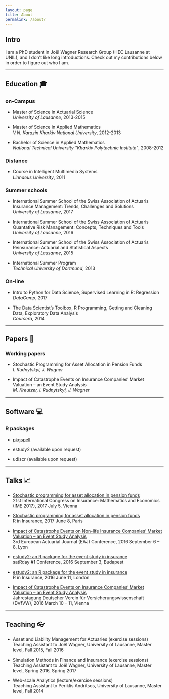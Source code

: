 ```yaml
---
layout: page
title: About
permalink: /about/
---
```


## Intro 

I am a PhD student in Jo&euml;l Wagner Research Group (HEC Lausanne at UNIL), and I don't like long introductions. Check out my contributions below in order to figure out who I am.

----

## Education :mortar_board:

### on-Campus

* Master of Science in Actuarial Science <br />
*University of Lausanne*, 2013-2015

* Master of Science in Applied Mathematics <br />
*V.N. Karazin Kharkiv National University*, 2012-2013

* Bachelor of Science in Applied Mathematics <br />
*National Technical University "Kharkiv Polytechnic Institute"*, 2008-2012

### Distance

* Course in Intelligent Multimedia Systems <br />
*Linnaeus University*, 2011

### Summer schools

* International Summer School of the Swiss Association of Actuaris <br />
Insurance Management: Trends, Challenges and Solutions <br />
*University of Lausanne*, 2017

* International Summer School of the Swiss Association of Actuaris <br />
Quantative Risk Management: Concepts, Techniques and Tools <br />
*University of Lausanne*, 2016

* International Summer School of the Swiss Association of Actuaris <br />
Reinsurance: Actuarial and Statistical Aspects <br />
*University of Lausanne*, 2015

* International Summer Program <br />
*Technical University of Dortmund*, 2013

### On-line

* Intro to Python for Data Science, Supervised Learning in R: Regression <br />
*DataCamp*, 2017

* The Data Scientist’s Toolbox, R Programming, Getting and Cleaning Data, Exploratory Data Analysis <br />
*Coursera*, 2014

----

## Papers :newspaper:

### Working papers

* Stochastic Programming for Asset Allocation in Pension Funds <br />
*I. Rudnytskyi, J. Wagner*

* Impact of Catastrophe Events on Insurance Companies’ Market Valuation – an Event Study Analysis <br />
*M. Kreutzer, I. Rudnytskyi, J. Wagner*

----

## Software :computer:

### R packages


* [pkgspell](https://github.com/irudnyts/pkgspell)

* estudy2 (available upon request)

* udiscr (available upon request)


----

## Talks :chart_with_upwards_trend:

* [Stochastic programming for asset allocation in pension funds](https://irudnyts.github.io/pdf/ime.pdf) <br />
21st International Congress on Insurance: Mathematics and Economics (IME 2017), 2017 July 5, Vienna

* [Stochastic programming for asset allocation in pension funds](https://irudnyts.github.io/pdf/rinins17.pdf) <br />
R in Insurance, 2017 June 8, Paris

* [Impact of Catastrophe Events on Non-life Insurance Companies’ Market Valuation – an Event Study Analysis](https://irudnyts.github.io/pdf/eaj.pdf) <br />
3rd European Actuarial Journal (EAJ) Conference, 2016 September 6 – 8, Lyon

* [estudy2: an R package for the event study in insurance](https://irudnyts.github.io/pdf/satrday.pdf) <br />
satRday #1 Conference, 2016 September 3, Budapest

* [estudy2: an R package for the event study in insurance](https://irudnyts.github.io/pdf/rinins.pdf) <br />
R in Insurance, 2016 June 11, London

* [Impact of Catastrophe Events on Insurance Companies’ Market Valuation – an Event Study Analysis](https://irudnyts.github.io/pdf/dvfvw.pdf) <br />
Jahrestagung Deutscher Verein für Versicherungswissenschaft (DVfVW), 2016 March 10 – 11, Vienna

----

## Teaching :eyeglasses:

* Asset and Liability Management for Actuaries (exercise sessions) <br />
Teaching Assistant to Joël Wagner, University of Lausanne, Master level, Fall 2015, Fall 2016

* Simulation Methods in Finance and Insurance (exercise sessions) <br />
Teaching Assistant to Joël Wagner, University of Lausanne, Master level, Spring 2016, Spring 2017

* Web-scale Analytics (lecture/exercise sessions) <br />
Teaching Assistant to Periklis Andritsos, University of Lausanne, Master level, Fall 2014
